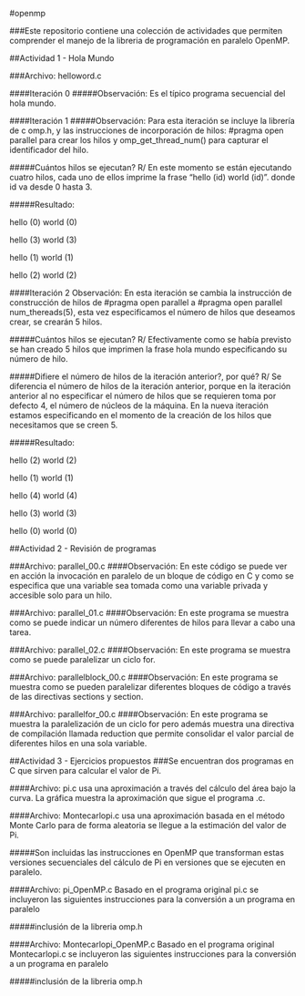 #openmp

###Este repositorio contiene una colección de actividades que permiten comprender el manejo de la libreria de programación en paralelo OpenMP.

##Actividad 1 - Hola Mundo

###Archivo: helloword.c

####Iteración 0
#####Observación: 
Es el típico programa secuencial del hola mundo.

####Iteración 1
#####Observación: 
Para esta iteración se incluye la librería de c omp.h, y las instrucciones de incorporación de hilos: #pragma open parallel para crear los hilos y omp_get_thread_num() para capturar el identificador del hilo.

#####Cuántos hilos se ejecutan?
R/ En este momento se están ejecutando cuatro hilos, cada uno de ellos imprime la frase “hello (id) world (id)”. donde id va desde 0 hasta 3.

#####Resultado:

hello (0) world (0)

hello (3) world (3)

hello (1) world (1)

hello (2) world (2)

####Iteración 2
Observación: En esta iteración se cambia la instrucción de construcción de hilos de #pragma open parallel a #pragma open parallel num_thereads(5), esta vez especificamos el número de hilos que  deseamos crear, se crearán 5 hilos.

#####Cuántos hilos se ejecutan?
R/ Efectivamente como se había previsto se han creado 5 hilos que imprimen la frase hola mundo especificando su número de hilo.

#####Difiere el número de hilos de la iteración anterior?, por qué?
R/ Se diferencia el número de hilos de la iteración anterior, porque en la iteración anterior al no especificar el número de hilos que se requieren toma por defecto 4, el número de núcleos de la máquina. En la nueva iteración estamos especificando en el momento de la creación de los hilos que necesitamos que se creen 5.

#####Resultado:

hello (2) world (2)

hello (1) world (1)

hello (4) world (4)

hello (3) world (3)

hello (0) world (0)

##Actividad 2 - Revisión de programas

###Archivo: parallel_00.c 
####Observación:
En este código se puede ver en acción la invocación en paralelo de un bloque de código en C y como se especifica que una variable sea tomada como una variable privada y accesible solo para un hilo.

###Archivo: parallel_01.c 
####Observación:
En este programa se muestra como se puede indicar un número diferentes de hilos para llevar a cabo una tarea.

###Archivo: parallel_02.c 
####Observación:
En este programa se muestra como se puede paralelizar un ciclo for.

###Archivo: parallelblock_00.c 
####Observación:
En este programa se muestra como se pueden paralelizar diferentes bloques de código a través de las directivas sections y section.

###Archivo: parallelfor_00.c 
####Observación:
En este programa se muestra la paralelización de un ciclo for pero además muestra una directiva de compilación llamada reduction que permite consolidar el valor parcial de diferentes hilos en una sola variable.

##Actividad 3 - Ejercicios propuestos
###Se encuentran dos programas en C que sirven para calcular el valor de Pi.

####Archivo: pi.c 
usa una aproximación a través del cálculo del área bajo la curva. La gráfica muestra la aproximación que sigue el programa .c.

####Archivo: Montecarlopi.c 
usa una aproximación basada en el método Monte Carlo para de forma aleatoria se llegue a la estimación del valor de Pi.

#####Son incluidas las instrucciones en OpenMP que transforman estas versiones secuenciales del cálculo de Pi en versiones que se ejecuten en paralelo.

####Archivo: pi_OpenMP.c 
Basado en el programa original pi.c se incluyeron las siguientes instrucciones para la conversión a un programa en paralelo

#####inclusión de la libreria omp.h

####Archivo: Montecarlopi_OpenMP.c 
Basado en el programa original Montecarlopi.c se incluyeron las siguientes instrucciones para la conversión a un programa en paralelo

#####inclusión de la libreria omp.h
